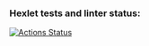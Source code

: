 ### Hexlet tests and linter status:
[![Actions Status](https://github.com/Aivaseda/java-project-71/actions/workflows/hexlet-check.yml/badge.svg)](https://github.com/Aivaseda/java-project-71/actions)